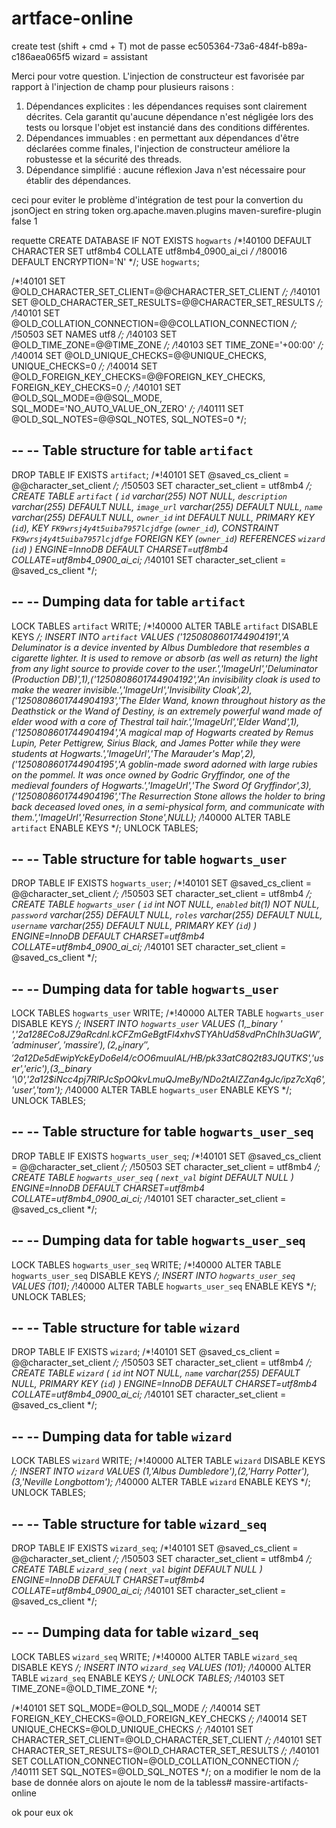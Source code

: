 # artface-online
create test (shift + cmd + T)
mot de passe
ec505364-73a6-484f-b89a-c186aea065f5
wizard = assistant

Merci pour votre question. L'injection de constructeur est favorisée par rapport à l'injection de champ pour plusieurs raisons :
1. Dépendances explicites : les dépendances requises sont clairement décrites. Cela garantit qu'aucune dépendance n'est négligée lors des tests ou lorsque l'objet est instancié dans des conditions différentes.
2. Dépendances immuables : en permettant aux dépendances d'être déclarées comme finales, l'injection de constructeur améliore la robustesse et la sécurité des threads.
3. Dépendance simplifié : aucune réflexion Java n'est nécessaire pour établir des dépendances.

 <plugin> ceci pour eviter le problème d'intégration de test pour la convertion  du jsonOject en string token
                <!--                Prevent test cases errors during Maven building in CI-->
                <groupId>org.apache.maven.plugins</groupId>
                <artifactId>maven-surefire-plugin</artifactId>
                <configuration>
                    <reuseForks>false</reuseForks>
                    <forkCount>1</forkCount>
                </configuration>
</plugin> 

requette
CREATE DATABASE IF NOT EXISTS `hogwarts` /*!40100 DEFAULT CHARACTER SET utf8mb4 COLLATE utf8mb4_0900_ai_ci */ /*!80016 DEFAULT ENCRYPTION='N' */;
USE `hogwarts`;

/*!40101 SET @OLD_CHARACTER_SET_CLIENT=@@CHARACTER_SET_CLIENT */;
/*!40101 SET @OLD_CHARACTER_SET_RESULTS=@@CHARACTER_SET_RESULTS */;
/*!40101 SET @OLD_COLLATION_CONNECTION=@@COLLATION_CONNECTION */;
/*!50503 SET NAMES utf8 */;
/*!40103 SET @OLD_TIME_ZONE=@@TIME_ZONE */;
/*!40103 SET TIME_ZONE='+00:00' */;
/*!40014 SET @OLD_UNIQUE_CHECKS=@@UNIQUE_CHECKS, UNIQUE_CHECKS=0 */;
/*!40014 SET @OLD_FOREIGN_KEY_CHECKS=@@FOREIGN_KEY_CHECKS, FOREIGN_KEY_CHECKS=0 */;
/*!40101 SET @OLD_SQL_MODE=@@SQL_MODE, SQL_MODE='NO_AUTO_VALUE_ON_ZERO' */;
/*!40111 SET @OLD_SQL_NOTES=@@SQL_NOTES, SQL_NOTES=0 */;

--
-- Table structure for table `artifact`
--

DROP TABLE IF EXISTS `artifact`;
/*!40101 SET @saved_cs_client     = @@character_set_client */;
/*!50503 SET character_set_client = utf8mb4 */;
CREATE TABLE `artifact` (
`id` varchar(255) NOT NULL,
`description` varchar(255) DEFAULT NULL,
`image_url` varchar(255) DEFAULT NULL,
`name` varchar(255) DEFAULT NULL,
`owner_id` int DEFAULT NULL,
PRIMARY KEY (`id`),
KEY `FK9wrsj4y4t5uiba7957lcjdfge` (`owner_id`),
CONSTRAINT `FK9wrsj4y4t5uiba7957lcjdfge` FOREIGN KEY (`owner_id`) REFERENCES `wizard` (`id`)
) ENGINE=InnoDB DEFAULT CHARSET=utf8mb4 COLLATE=utf8mb4_0900_ai_ci;
/*!40101 SET character_set_client = @saved_cs_client */;

--
-- Dumping data for table `artifact`
--

LOCK TABLES `artifact` WRITE;
/*!40000 ALTER TABLE `artifact` DISABLE KEYS */;
INSERT INTO `artifact` VALUES ('1250808601744904191','A Deluminator is a device invented by Albus Dumbledore that resembles a cigarette lighter. It is used to remove or absorb (as well as return) the light from any light source to provide cover to the user.','ImageUrl','Deluminator (Production DB)',1),('1250808601744904192','An invisibility cloak is used to make the wearer invisible.','ImageUrl','Invisibility Cloak',2),('1250808601744904193','The Elder Wand, known throughout history as the Deathstick or the Wand of Destiny, is an extremely powerful wand made of elder wood with a core of Thestral tail hair.','ImageUrl','Elder Wand',1),('1250808601744904194','A magical map of Hogwarts created by Remus Lupin, Peter Pettigrew, Sirius Black, and James Potter while they were students at Hogwarts.','ImageUrl','The Marauder\'s Map',2),('1250808601744904195','A goblin-made sword adorned with large rubies on the pommel. It was once owned by Godric Gryffindor, one of the medieval founders of Hogwarts.','ImageUrl','The Sword Of Gryffindor',3),('1250808601744904196','The Resurrection Stone allows the holder to bring back deceased loved ones, in a semi-physical form, and communicate with them.','ImageUrl','Resurrection Stone',NULL);
/*!40000 ALTER TABLE `artifact` ENABLE KEYS */;
UNLOCK TABLES;

--
-- Table structure for table `hogwarts_user`
--

DROP TABLE IF EXISTS `hogwarts_user`;
/*!40101 SET @saved_cs_client     = @@character_set_client */;
/*!50503 SET character_set_client = utf8mb4 */;
CREATE TABLE `hogwarts_user` (
`id` int NOT NULL,
`enabled` bit(1) NOT NULL,
`password` varchar(255) DEFAULT NULL,
`roles` varchar(255) DEFAULT NULL,
`username` varchar(255) DEFAULT NULL,
PRIMARY KEY (`id`)
) ENGINE=InnoDB DEFAULT CHARSET=utf8mb4 COLLATE=utf8mb4_0900_ai_ci;
/*!40101 SET character_set_client = @saved_cs_client */;

--
-- Dumping data for table `hogwarts_user`
--

LOCK TABLES `hogwarts_user` WRITE;
/*!40000 ALTER TABLE `hogwarts_user` DISABLE KEYS */;
INSERT INTO `hogwarts_user` VALUES (1,_binary ' ','$2a$12$8ECo8JZ9aRcdnl.kCFZmGeBgtFl4xhvSTYAhUd58vdPnChIh3UaGW','admin user','massire'),(2,_binary ' ','$2a$12$De5dEwipYckEyDo6el4/cOO6muuIAL/HB/pk33atC8Q2t83JQUTKS','user','eric'),(3,_binary '\0','$2a$12$iNcc4pj7RlPJcSpOQkvLmuQJmeBy/NDo2tAIZZan4gJc/ipz7cXq6','user','tom');
/*!40000 ALTER TABLE `hogwarts_user` ENABLE KEYS */;
UNLOCK TABLES;

--
-- Table structure for table `hogwarts_user_seq`
--

DROP TABLE IF EXISTS `hogwarts_user_seq`;
/*!40101 SET @saved_cs_client     = @@character_set_client */;
/*!50503 SET character_set_client = utf8mb4 */;
CREATE TABLE `hogwarts_user_seq` (
`next_val` bigint DEFAULT NULL
) ENGINE=InnoDB DEFAULT CHARSET=utf8mb4 COLLATE=utf8mb4_0900_ai_ci;
/*!40101 SET character_set_client = @saved_cs_client */;

--
-- Dumping data for table `hogwarts_user_seq`
--

LOCK TABLES `hogwarts_user_seq` WRITE;
/*!40000 ALTER TABLE `hogwarts_user_seq` DISABLE KEYS */;
INSERT INTO `hogwarts_user_seq` VALUES (101);
/*!40000 ALTER TABLE `hogwarts_user_seq` ENABLE KEYS */;
UNLOCK TABLES;

--
-- Table structure for table `wizard`
--

DROP TABLE IF EXISTS `wizard`;
/*!40101 SET @saved_cs_client     = @@character_set_client */;
/*!50503 SET character_set_client = utf8mb4 */;
CREATE TABLE `wizard` (
`id` int NOT NULL,
`name` varchar(255) DEFAULT NULL,
PRIMARY KEY (`id`)
) ENGINE=InnoDB DEFAULT CHARSET=utf8mb4 COLLATE=utf8mb4_0900_ai_ci;
/*!40101 SET character_set_client = @saved_cs_client */;

--
-- Dumping data for table `wizard`
--

LOCK TABLES `wizard` WRITE;
/*!40000 ALTER TABLE `wizard` DISABLE KEYS */;
INSERT INTO `wizard` VALUES (1,'Albus Dumbledore'),(2,'Harry Potter'),(3,'Neville Longbottom');
/*!40000 ALTER TABLE `wizard` ENABLE KEYS */;
UNLOCK TABLES;

--
-- Table structure for table `wizard_seq`
--

DROP TABLE IF EXISTS `wizard_seq`;
/*!40101 SET @saved_cs_client     = @@character_set_client */;
/*!50503 SET character_set_client = utf8mb4 */;
CREATE TABLE `wizard_seq` (
`next_val` bigint DEFAULT NULL
) ENGINE=InnoDB DEFAULT CHARSET=utf8mb4 COLLATE=utf8mb4_0900_ai_ci;
/*!40101 SET character_set_client = @saved_cs_client */;

--
-- Dumping data for table `wizard_seq`
--

LOCK TABLES `wizard_seq` WRITE;
/*!40000 ALTER TABLE `wizard_seq` DISABLE KEYS */;
INSERT INTO `wizard_seq` VALUES (101);
/*!40000 ALTER TABLE `wizard_seq` ENABLE KEYS */;
UNLOCK TABLES;
/*!40103 SET TIME_ZONE=@OLD_TIME_ZONE */;

/*!40101 SET SQL_MODE=@OLD_SQL_MODE */;
/*!40014 SET FOREIGN_KEY_CHECKS=@OLD_FOREIGN_KEY_CHECKS */;
/*!40014 SET UNIQUE_CHECKS=@OLD_UNIQUE_CHECKS */;
/*!40101 SET CHARACTER_SET_CLIENT=@OLD_CHARACTER_SET_CLIENT */;
/*!40101 SET CHARACTER_SET_RESULTS=@OLD_CHARACTER_SET_RESULTS */;
/*!40101 SET COLLATION_CONNECTION=@OLD_COLLATION_CONNECTION */;
/*!40111 SET SQL_NOTES=@OLD_SQL_NOTES */;
on a modifier le nom de la base de donnée
alors on ajoute le nom de la tabless# massire-artifacts-online

ok pour eux ok